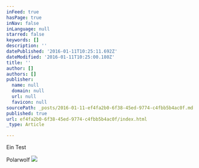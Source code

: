 ```yaml
---
inFeed: true
hasPage: true
inNav: false
inLanguage: null
starred: false
keywords: []
description: ''
datePublished: '2016-01-11T10:25:11.692Z'
dateModified: '2016-01-11T10:25:00.180Z'
title: ''
author: []
authors: []
publisher:
  name: null
  domain: null
  url: null
  favicon: null
sourcePath: _posts/2016-01-11-ef4fa2b0-6f38-45ed-9774-c4fbb5b4ac0f.md
published: true
url: ef4fa2b0-6f38-45ed-9774-c4fbb5b4ac0f/index.html
_type: Article

---
```

Ein Test

Polarwolf
![](https://the-grid-user-content.s3-us-west-2.amazonaws.com/ccb7c390-f036-472d-b5de-3e7db23275fa.jpg)